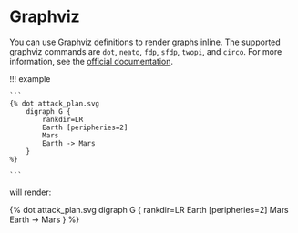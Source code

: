 # Graphviz

You can use Graphviz definitions to render graphs inline. The supported graphviz commands are `dot`, `neato`, `fdp`, `sfdp`, `twopi`, and `circo`. For more information, see the [official documentation](https://graphviz.gitlab.io/documentation/).

!!! example

    ```
    {% dot attack_plan.svg
        digraph G {
            rankdir=LR
            Earth [peripheries=2]
            Mars
            Earth -> Mars
        }
    %}
    
    ```
    

will render:
    
{% dot attack_plan.svg
    digraph G {
        rankdir=LR
        Earth [peripheries=2]
        Mars
        Earth -> Mars
    }
%}
    

